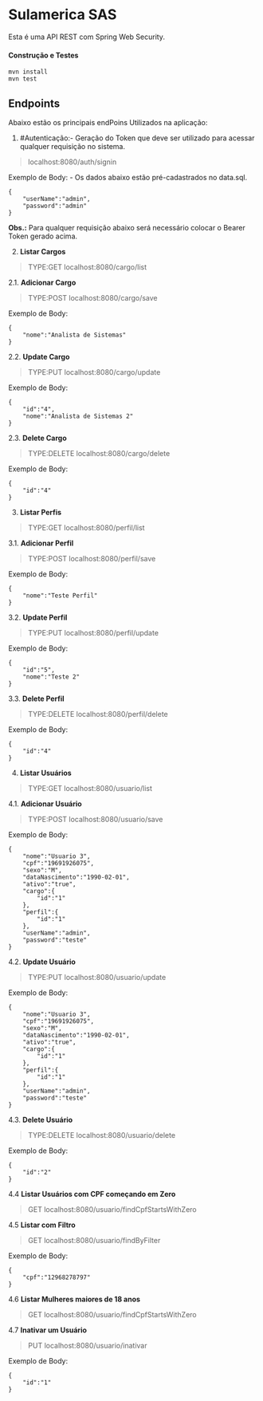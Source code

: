 # Sulamerica SAS

Esta é uma API REST com Spring Web Security.

#### Construção e Testes

```
mvn install
mvn test
```

## Endpoints
Abaixo estão os principais endPoins Utilizados na aplicação:

1. #Autenticação:- Geração do Token que deve ser utilizado para acessar qualquer requisição no sistema.
>localhost:8080/auth/signin

Exemplo de Body: - Os dados abaixo estão pré-cadastrados no data.sql.
```
{
	"userName":"admin",
	"password":"admin"
}
```

**Obs.:** Para qualquer requisição abaixo será necessário colocar o Bearer Token gerado acima.

2. **Listar Cargos**
>TYPE:GET localhost:8080/cargo/list

2.1. **Adicionar Cargo**
>TYPE:POST localhost:8080/cargo/save

Exemplo de Body:
```
{
	"nome":"Analista de Sistemas"
}
```

2.2. **Update Cargo**
>TYPE:PUT localhost:8080/cargo/update

Exemplo de Body:
```
{
	"id":"4",
	"nome":"Analista de Sistemas 2"
}
```

2.3. **Delete Cargo**
>TYPE:DELETE localhost:8080/cargo/delete

Exemplo de Body:
```
{
	"id":"4"
}
```

3. **Listar Perfis**
>TYPE:GET localhost:8080/perfil/list

3.1. **Adicionar Perfil**
>TYPE:POST localhost:8080/perfil/save

Exemplo de Body:
```
{
	"nome":"Teste Perfil"
}
```

3.2. **Update Perfil**
>TYPE:PUT localhost:8080/perfil/update

Exemplo de Body:
```
{
	"id":"5",
	"nome":"Teste 2"
}
```

3.3. **Delete Perfil**
>TYPE:DELETE localhost:8080/perfil/delete

Exemplo de Body:
```
{
	"id":"4"
}
```

4. **Listar Usuários**
>TYPE:GET localhost:8080/usuario/list

4.1. **Adicionar Usuário**
>TYPE:POST localhost:8080/usuario/save

Exemplo de Body:
```
{
	"nome":"Usuario 3",
	"cpf":"19691926075",
	"sexo":"M",
	"dataNascimento":"1990-02-01",
	"ativo":"true",
	"cargo":{
		"id":"1"
	},
	"perfil":{
		"id":"1"
	},
	"userName":"admin",
	"password":"teste"
}
```

4.2. **Update Usuário**
>TYPE:PUT localhost:8080/usuario/update

Exemplo de Body:
```
{
	"nome":"Usuario 3",
	"cpf":"19691926075",
	"sexo":"M",
	"dataNascimento":"1990-02-01",
	"ativo":"true",
	"cargo":{
		"id":"1"
	},
	"perfil":{
		"id":"1"
	},
	"userName":"admin",
	"password":"teste"
}
```

4.3. **Delete Usuário**
>TYPE:DELETE localhost:8080/usuario/delete

Exemplo de Body:
```
{
	"id":"2"
}
```

4.4 **Listar Usuários com CPF começando em Zero**
>GET localhost:8080/usuario/findCpfStartsWithZero

4.5 **Listar com Filtro**
>GET localhost:8080/usuario/findByFilter

Exemplo de Body:
```
{
	"cpf":"12968278797"
}
```

4.6 **Listar Mulheres maiores de 18 anos**
>GET localhost:8080/usuario/findCpfStartsWithZero

4.7 **Inativar um Usuário**
>PUT localhost:8080/usuario/inativar

Exemplo de Body:
```
{
	"id":"1"
}
```
